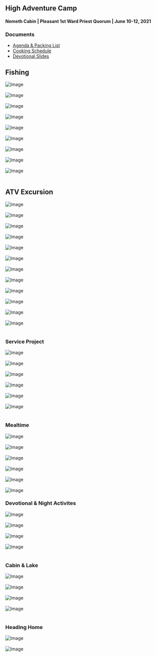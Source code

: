 ## High Adventure Camp

#### Nemeth Cabin | Pleasant 1st Ward Priest Quorum | June 10-12, 2021

### Documents

- [Agenda & Packing List](https://github.com/erikgregorywebb/high-adventure-2021/blob/main/documents/Agenda%20%26%20Packing%20List(1).pdf)
- [Cooking Schedule](https://github.com/erikgregorywebb/high-adventure-2021/blob/main/documents/Cooking%20%26%20Cleaning%20Assignments(1).pdf)
- [Devotional Slides](https://docs.google.com/presentation/d/1__VJUJ4EQtWOFvq_sA6Oej7EaEs_nN5lBfj2VD1wNS8/edit?usp=sharing)

## Fishing

![Image](images/20210611_194241_resized.jpg?raw=true)
<br>
<br>
![Image](images/IMG_5921.JPEG?raw=true)
<br>
<br>
![Image](images/IMG_5926.JPEG?raw=true)
<br>
<br>
![Image](images/IMG_5934.JPEG?raw=true)
<br>
<br>
![Image](images/IMG_5942.JPEG?raw=true)
<br>
<br>
![Image](images/IMG_5950.JPEG?raw=true)
<br>
<br>
![Image](images/IMG_6066.JPEG?raw=true)
<br>
<br>
![Image](images/IMG_6067.JPEG?raw=true)
<br>
<br>
![Image](images/IMG_6026.JPEG?raw=true)
<br>
<br>

## ATV Excursion

![Image](images/20210611_105017_resized.jpg?raw=true)
<br>
<br>
![Image](images/20210611_105018_resized.jpg?raw=true)
<br>
<br>
![Image](images/IMG_5976.JPEG?raw=true)
<br>
<br>
![Image](images/IMG_5986.JPEG?raw=true)
<br>
<br>
![Image](images/IMG_5990.JPEG?raw=true)
<br>
<br>
![Image](images/IMG_5994.JPEG?raw=true)
<br>
<br>
![Image](images/IMG_5995.JPEG?raw=true)
<br>
<br>
![Image](images/IMG_6002.JPEG?raw=true)
<br>
<br>
![Image](images/IMG_6013.JPEG?raw=true)
<br>
<br>
![Image](images/IMG_6015.JPEG?raw=true)
<br>
<br>
![Image](images/IMG_6020.JPEG?raw=true)
<br>
<br>
![Image](images/IMG_6025.JPEG?raw=true)
<br>
<br>

### Service Project

![Image](images/IMG_6027.JPEG?raw=true)
<br>
<br>
![Image](images/IMG_6032.JPEG?raw=true)
<br>
<br>
![Image](images/IMG_6041.JPEG?raw=true)
<br>
<br>
![Image](images/IMG_6045.JPEG?raw=true)
<br>
<br>
![Image](images/20210611_154225_resized.jpg?raw=true)
<br>
<br>
![Image](images/IMG_6053.JPEG?raw=true)
<br>
<br>

### Mealtime 

![Image](images/20210610_185514_resized.jpg?raw=true)
<br>
<br>
![Image](images/20210611_181354_resized.jpg?raw=true)
<br>
<br>
![Image](images/IMG_6056.JPEG?raw=true)
<br>
<br>
![Image](images/IMG_6057.JPEG?raw=true)
<br>
<br>
![Image](images/IMG_6077.JPEG?raw=true)
<br>
<br>
![Image](images/IMG_5925.JPEG?raw=true)

### Devotional & Night Activites

![Image](images/20210610_205456_resized.jpg?raw=true)
<br>
<br>
![Image](images/IMG_5958.JPEG?raw=true)
<br>
<br>
![Image](images/IMG_6073.JPEG?raw=true)
<br>
<br>
![Image](images/20210611_220807_resized.jpg?raw=true)
<br>
<br>

### Cabin & Lake

![Image](images/IMG_5969.JPEG?raw=true)
<br>
<br>
![Image](images/IMG_5972.JPEG?raw=true)
<br>
<br>
![Image](images/IMG_5947.JPEG?raw=true)
<br>
<br>
![Image](images/20210610_201541_resized.jpg?raw=true)
<br>
<br>

### Heading Home

![Image](images/IMG_6083.JPEG?raw=true)
<br>
<br>
![Image](images/IMG_6094.JPG?raw=true)
<br>
<br>
